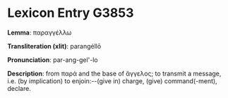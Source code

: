 # Lexicon Entry G3853

**Lemma**: παραγγέλλω

**Transliteration (xlit)**: parangéllō

**Pronunciation**: par-ang-gel'-lo

**Description**:
from παρά and the base of ἄγγελος; to transmit a message, i.e. (by implication) to enjoin:--(give in) charge, (give) command(-ment), declare.
